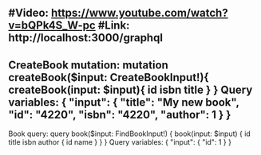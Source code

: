 #Video: https://www.youtube.com/watch?v=bQPk4S_W-pc
#Link: http://localhost:3000/graphql
---------------------
CreateBook mutation:
mutation createBook($input: CreateBookInput!){
  createBook(input: $input){
    id
    isbn
    title
  }
}
Query variables:
{
  "input": {
    "title": "My new book",
    "id": "4220",
    "isbn": "4220",
    "author": 1
  }
}
---------------------
Book query:
query book($input: FindBookInput!) {
  book(input: $input) {
    id
    title
    isbn
    author {
      id
      name
    }
  }
}
Query variables:
{
  "input": {
    "id": 1
  }
}

